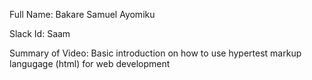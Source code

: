 Full Name: Bakare Samuel Ayomiku

Slack Id: Saam

Summary of Video: 
  Basic introduction on how to use hypertest markup langugage (html) for web development

